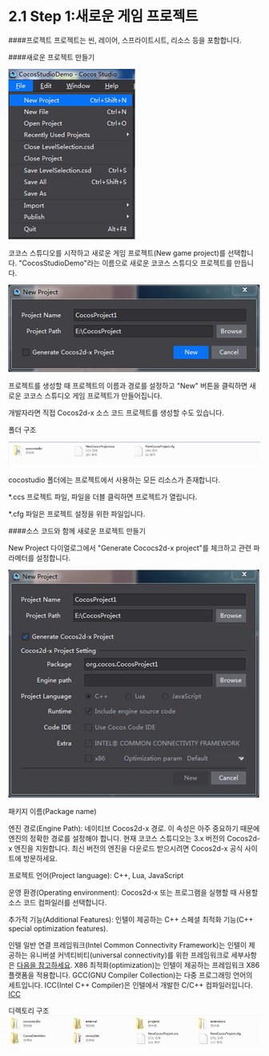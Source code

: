 # 2.1 Step 1:새로운 게임 프로젝트

####프로젝트
프로젝트는 씬, 레이어, 스프라이트시트, 리소스 등을 포함합니다.

####새로운 프로젝트 만들기

![Image](res/image025.png)

코코스 스튜디오를 시작하고 새로운 게임 프로젝트(New game project)를 선택합니다. "CocosStudioDemo"라는 이름으로 새로운 코코스 스튜디오 프로젝트를 만듭니다.

![Image](res/image026.png)

프로젝트를 생성할 때 프로젝트의 이름과 경로를 설정하고 "New" 버튼을 클릭하면 새로운 코코스 스튜디오 게임 프로젝트가 만들어집니다.

개발자라면 직접 Cocos2d-x 소스 코드 프로젝트를 생성할 수도 있습니다.

폴더 구조

![Image](res/image027.png)

cocostudio 폴더에는 프로젝트에서 사용하는 모든 리소스가 존재합니다.

*.ccs 프로젝트 파일, 파일을 더블 클릭하면 프로젝트가 열립니다.

*.cfg 파일은 프로젝트 설정을 위한 파일입니다.

####소스 코드와 함께 새로운 프로젝트 만들기

New Project 다이얼로그에서 "Generate Cococs2d-x project"를 체크하고 관련 파라메터를 설정합니다.

![Image](res/image028.png)

패키지 이름(Package name)

엔진 경로(Engine Path): 네이티브 Cocos2d-x 경로. 이 속성은 아주 중요하기 때문에 엔진의 정확한 경로를 설정해야 합니다. 현재 코코스 스튜디오는 3.x 버전의 Cocos2d-x 엔진을 지원합니다. 최신 버전의 엔진을 다운로드 받으시려면 Cocos2d-x 공식 사이트에 방문하세요.

프로젝트 언어(Project language): C++, Lua, JavaScript

운영 환경(Operating environment): Cocos2d-x 또는 프로그램을 실행할 때 사용할 소스 코드 컴파일러를 선택합니다.

추가적 기능(Additional Features): 인텔이 제공하는 C++ 스페셜 최적화 기능(C++ special optimization features).

인텔 일반 연결 프레임워크(Intel Common Connectivity Framework)는 인텔이 제공하는 유니버셜 커넥티비티(universal connectivity)를 위한 프레임워크로 세부사항은 [다음을 참고하세요](https://software.intel.com/en-us/ccf).
X86 최적화(optimization)는 인텔이 제공하는 프레임워크 X86 플랫폼을 적용합니다. GCC(GNU Compiler Collection)는 다중 프로그래밍 언어의 세트입니다. ICC(Intel C++ Compiler)은 인텔에서 개발한 C/C++ 컴파일러입니다. [ICC](https://software.intel.com/en-us/forums/intel-c-compiler)

디렉토리 구조
![Image](res/image029.png)
